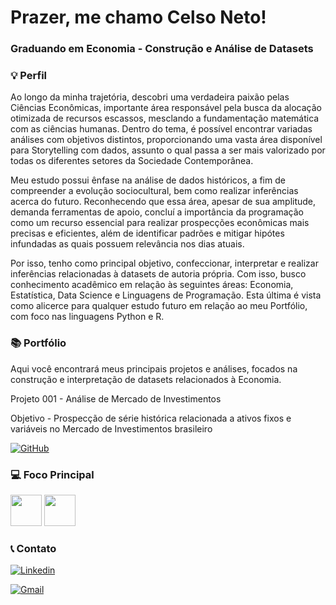 # Prazer, me chamo Celso Neto! 

### Graduando em Economia - Construção e Análise de Datasets 

### 💡 Perfil 

Ao longo da minha trajetória, descobri uma verdadeira paixão pelas Ciências Econômicas, importante área responsável pela busca da alocação otimizada de recursos escassos, mesclando a fundamentação matemática com as ciências humanas. Dentro do tema, é possível encontrar variadas análises com objetivos distintos, proporcionando uma vasta área disponível para Storytelling com dados, assunto o qual passa a ser mais valorizado por todas os diferentes setores da Sociedade Contemporânea.

Meu estudo possui ênfase na análise de dados históricos, a fim de compreender a evolução sociocultural, bem como realizar inferências acerca do futuro. Reconhecendo que essa área, apesar de sua amplitude, demanda ferramentas de apoio, concluí a importância da programação como um recurso essencial para realizar prospecções econômicas mais precisas e eficientes, além de identificar padrões e mitigar hipótes infundadas as quais possuem relevância nos dias atuais.

Por isso, tenho como principal objetivo, confeccionar, interpretar e realizar inferências relacionadas à datasets de autoria própria. Com isso, busco conhecimento acadêmico em relação às seguintes áreas: Economia, Estatística, Data Science e Linguagens de Programação. Esta última é vista como alicerce para qualquer estudo futuro em relação ao meu Portfólio, com foco nas linguagens Python e R.

### 📚 Portfólio

Aqui você encontrará meus principais projetos e análises, focados na construção e interpretação de datasets relacionados à Economia.

Projeto 001 - Análise de Mercado de Investimentos

Objetivo - Prospecção de série histórica relacionada a ativos fixos e variáveis no Mercado de Investimentos brasileiro

[![GitHub](https://img.shields.io/badge/GitHub-100000?style=for-the-badge&logo=github&logoColor=white)](https://github.com/clsneto-11/Mercado-de-Investimentos)

### 💻 Foco Principal


<img width="50" height="50" src="https://cdn.jsdelivr.net/gh/devicons/devicon@latest/icons/python/python-original.svg" />


<img width="50" height="50" src="https://cdn.jsdelivr.net/gh/devicons/devicon@latest/icons/r/r-original.svg" />
          

### 📞 Contato

[![Linkedin](https://img.shields.io/badge/LinkedIn-0077B5?style=for-the-badge&logo=linkedin&logoColor=white)](https://www.linkedin.com/in/celso-neto-40b8772a9)

[![Gmail](https://img.shields.io/badge/Gmail-EA4335?style=for-the-badge&logo=gmail&logoColor=white)](mailto:celson961@gmail.com)


